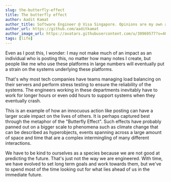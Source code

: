 ```yaml
---
slug: the-butterfly-effect
title: The butterfly effect
author: Aadit Kamat
author_title: Software Engineer @ Visa Singapore. Opinions are my own and not the views of my employer.
author_url: https://github.com/aaditkamat
author_image_url: https://avatars.githubusercontent.com/u/30969577?s=400&u=9558fc3557d79c88a7080034fe8c22654aca2e4d&v=4
tags: [life]
---
```


Even as I post this, I wonder: I may not make much of an impact as an individual who is posting this, no matter how many notes I create, but people like me who use these platforms in large numbers will eventually put a strain on the systems underlying these platforms. 

That's why most tech companies have teams managing load balancing on their servers and perform stress testing to ensure the reliability of the systems. The engineers working in these departments inevitably have to work for longer hours or even odd hours to support systems when they eventually crash. 

This is an example of how an innocuous action like posting can have a larger scale impact on the lives of others. It is perhaps captured best through the metaphor of the "Butterfly Effect". Such effects have probably panned out on a bigger scale to phenomena such as climate change that can be described as hyperobjects, events spanning across a large amount of space and time that are a complex intermingling of many different interactions. 

We have to be kind to ourselves as a species because we are not good at predicting the future. That's just not the way we are engineered. With time, we have evolved to set long term goals and work towards them, but we've to spend most of the time looking out for what lies ahead of us in the immediate future. 



